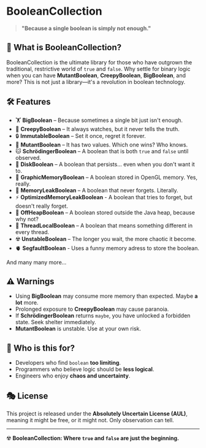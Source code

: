 # BooleanCollection

> **"Because a single boolean is simply not enough."**

## 🤯 What is BooleanCollection?
BooleanCollection is the ultimate library for those who have outgrown the traditional, restrictive world of `true` and `false`. Why settle for binary logic when you can have **MutantBoolean**, **CreepyBoolean**, **BigBoolean**, and more? This is not just a library—it's a revolution in boolean technology.

## 🛠 Features
- 🏋️ **BigBoolean** – Because sometimes a single bit just isn't enough.
- 👀 **CreepyBoolean** – It always watches, but it never tells the truth.
- 🔒 **ImmutableBoolean** – Set it once, regret it forever.
- 🧬 **MutantBoolean** – It has two values. Which one wins? Who knows.
- 🐱 **SchrödingerBoolean** – A boolean that is both `true` and `false` until observed.
- 💾 **DiskBoolean** – A boolean that persists... even when you don't want it to.
- 🎨 **GraphicMemoryBoolean** – A boolean stored in OpenGL memory. Yes, really.
- 🧠 **MemoryLeakBoolean** – A boolean that never forgets. Literally.
- ⚡ **OptimizedMemoryLeakBoolean** - A boolean that tries to forget, but doesn't really forget.
- 🚀 **OffHeapBoolean** – A boolean stored outside the Java heap, because why not?
- 🔄 **ThreadLocalBoolean** – A boolean that means something different in every thread.
- ☢️ **UnstableBoolean** – The longer you wait, the more chaotic it become.
- 🫀 **SegfaultBoolean** - Uses a funny memory adress to store the boolean.

And many many more...

## ⚠️ Warnings
- Using **BigBoolean** may consume more memory than expected. Maybe **a lot** more.
- Prolonged exposure to **CreepyBoolean** may cause paranoia.
- If **SchrödingerBoolean** returns `maybe`, you have unlocked a forbidden state. Seek shelter immediately.
- **MutantBoolean** is unstable. Use at your own risk.

## 🎩 Who is this for?
- Developers who find `boolean` **too limiting**.
- Programmers who believe logic should be **less logical**.
- Engineers who enjoy **chaos and uncertainty**.

## 🎭 License
This project is released under the **Absolutely Uncertain License (AUL)**, meaning it might be free, or it might not. Only observation can tell.

---

☢️ **BooleanCollection: Where `true` and `false` are just the beginning.**

